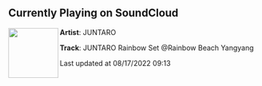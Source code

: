 ## Currently Playing on SoundCloud

[<img align="left" width="100" src="https://i1.sndcdn.com/artworks-gjZezPLlj5002zUS-GhybLg-t500x500.jpg">](https://soundcloud.com/juntaromusic/juntaro-rainbow-set-rainbow-beach-yangyang)

**Artist**: JUNTARO 

**Track**: JUNTARO Rainbow Set @Rainbow Beach Yangyang

Last updated at 08/17/2022 09:13
